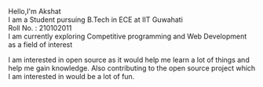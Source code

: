 Hello,I'm Akshat<br />
I am a Student pursuing B.Tech in ECE at IIT Guwahati <br />
Roll No. : 210102011<br />
I am currently exploring Competitive programming and Web Development as a field of interest


I am interested in open source as it would help me learn a lot of things and help me gain knowledge.
Also contributing to the open source project which I am interested in would be a lot of fun.
